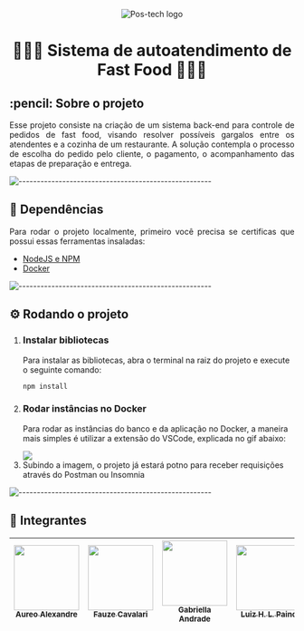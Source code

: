 <p align="center"> 
  <img src="https://i.ibb.co/nM93Y6b/Novo-Projeto.png" alt="Pos-tech logo">
</p>
<h1 align="center">🍔🥤🍨 Sistema de autoatendimento de Fast Food 🍨🥤🍔</h1>

<h2 id="sobre-o-projeto"> :pencil: Sobre o projeto</h2>

<p align="justify"> 
  Esse projeto consiste na criação de um sistema back-end para controle de pedidos de fast food, visando resolver possíveis gargalos entre os atendentes e a cozinha de um restaurante. A solução contempla o processo de escolha do pedido pelo cliente, o pagamento, o acompanhamento das etapas de preparação e entrega.
</p>

![-----------------------------------------------------](https://raw.githubusercontent.com/andreasbm/readme/master/assets/lines/rainbow.png)

<h2 id="requisitos"> 📃 Dependências</h2>

<p align="justify"> 
  Para rodar o projeto localmente, primeiro você precisa se certificas que possui essas ferramentas insaladas:
</p>

* [NodeJS e NPM](https://nodejs.org/en)
* [Docker](https://www.docker.com/products/docker-desktop/)

![-----------------------------------------------------](https://raw.githubusercontent.com/andreasbm/readme/master/assets/lines/rainbow.png)

<h2 id="requisitos"> ⚙️ Rodando o projeto</h2>

<ol start="1">
  <li>
    <h3>Instalar bibliotecas</h3>
    <p>Para instalar as bibliotecas, abra o terminal na raiz do projeto e execute o seguinte comando:</p>
    
    npm install
  </li>
  <li>
    <h3>Rodar instâncias no Docker</h3>
    <p>Para rodar as instâncias do banco e da aplicação no Docker, a maneira mais simples é utilizar a extensão do VSCode, explicada no gif abaixo:</p>
    <img src="https://code.visualstudio.com/assets/docs/containers/overview/select-subset.gif">
  </li>
  <li>Subindo a imagem, o projeto já estará potno para receber requisições através do Postman ou Insomnia</li>
</ol>

![-----------------------------------------------------](https://raw.githubusercontent.com/andreasbm/readme/master/assets/lines/rainbow.png)

<h2 id="requisitos"> 👤 Integrantes</h2>

[<img src="https://avatars.githubusercontent.com/u/76217994?v=4" width=115 > <br> <sub> Aureo Alexandre </sub>](https://github.com/Aureo-Bueno) | [<img src="https://avatars.githubusercontent.com/u/97612275?v=4" width=115 > <br> <sub> Fauze Cavalari </sub>](https://github.com/devfauze) | [<img src="https://avatars.githubusercontent.com/u/53823656?v=4" width=115 > <br> <sub> Gabriella Andrade </sub>](https://github.com/GabiAndradeD) | [<img src="https://avatars.githubusercontent.com/u/61785785?v=4" width=115 > <br> <sub> Luiz H. L. Paino </sub>](https://github.com/luizhlpaino) |
| :---: | :---: | :---: | :---: |

